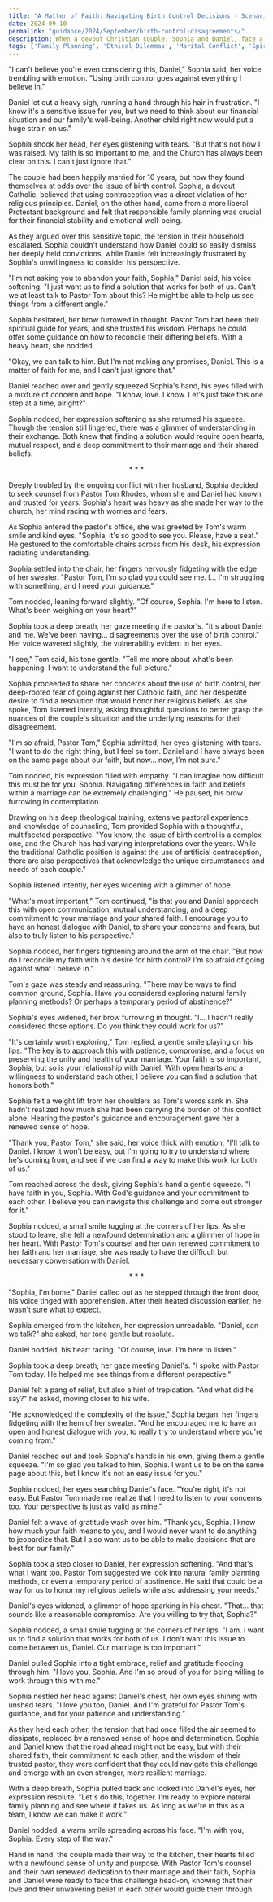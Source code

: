```yaml
---
title: "A Matter of Faith: Navigating Birth Control Decisions - Scenario 134"
date: 2024-09-10
permalink: "guidance/2024/September/birth-control-disagreements/"
description: When a devout Christian couple, Sophia and Daniel, face a disagreement over the use of birth control, they turn to their pastor, Tom Rhodes, for guidance on reconciling their differing beliefs and finding a path forward that strengthens their marriage and aligns with their faith.
tags: ['Family Planning', 'Ethical Dilemmas', 'Marital Conflict', 'Spiritual Guidance', 'Compromise and Mutual Understanding']
---
```

"I can't believe you're even considering this, Daniel," Sophia said, her voice trembling with emotion. "Using birth control goes against everything I believe in."

Daniel let out a heavy sigh, running a hand through his hair in frustration. "I know it's a sensitive issue for you, but we need to think about our financial situation and our family's well-being. Another child right now would put a huge strain on us."

Sophia shook her head, her eyes glistening with tears. "But that's not how I was raised. My faith is so important to me, and the Church has always been clear on this. I can't just ignore that."

The couple had been happily married for 10 years, but now they found themselves at odds over the issue of birth control. Sophia, a devout Catholic, believed that using contraception was a direct violation of her religious principles. Daniel, on the other hand, came from a more liberal Protestant background and felt that responsible family planning was crucial for their financial stability and emotional well-being.

As they argued over this sensitive topic, the tension in their household escalated. Sophia couldn't understand how Daniel could so easily dismiss her deeply held convictions, while Daniel felt increasingly frustrated by Sophia's unwillingness to consider his perspective.

"I'm not asking you to abandon your faith, Sophia," Daniel said, his voice softening. "I just want us to find a solution that works for both of us. Can't we at least talk to Pastor Tom about this? He might be able to help us see things from a different angle."

Sophia hesitated, her brow furrowed in thought. Pastor Tom had been their spiritual guide for years, and she trusted his wisdom. Perhaps he could offer some guidance on how to reconcile their differing beliefs. With a heavy heart, she nodded.

"Okay, we can talk to him. But I'm not making any promises, Daniel. This is a matter of faith for me, and I can't just ignore that."

Daniel reached over and gently squeezed Sophia's hand, his eyes filled with a mixture of concern and hope. "I know, love. I know. Let's just take this one step at a time, alright?"

Sophia nodded, her expression softening as she returned his squeeze. Though the tension still lingered, there was a glimmer of understanding in their exchange. Both knew that finding a solution would require open hearts, mutual respect, and a deep commitment to their marriage and their shared beliefs.

<center>* * *</center>

Deeply troubled by the ongoing conflict with her husband, Sophia decided to seek counsel from Pastor Tom Rhodes, whom she and Daniel had known and trusted for years. Sophia's heart was heavy as she made her way to the church, her mind racing with worries and fears.

As Sophia entered the pastor's office, she was greeted by Tom's warm smile and kind eyes. "Sophia, it's so good to see you. Please, have a seat." He gestured to the comfortable chairs across from his desk, his expression radiating understanding.

Sophia settled into the chair, her fingers nervously fidgeting with the edge of her sweater. "Pastor Tom, I'm so glad you could see me. I... I'm struggling with something, and I need your guidance."

Tom nodded, leaning forward slightly. "Of course, Sophia. I'm here to listen. What's been weighing on your heart?"

Sophia took a deep breath, her gaze meeting the pastor's. "It's about Daniel and me. We've been having... disagreements over the use of birth control." Her voice wavered slightly, the vulnerability evident in her eyes.

"I see," Tom said, his tone gentle. "Tell me more about what's been happening. I want to understand the full picture."

Sophia proceeded to share her concerns about the use of birth control, her deep-rooted fear of going against her Catholic faith, and her desperate desire to find a resolution that would honor her religious beliefs. As she spoke, Tom listened intently, asking thoughtful questions to better grasp the nuances of the couple's situation and the underlying reasons for their disagreement.

"I'm so afraid, Pastor Tom," Sophia admitted, her eyes glistening with tears. "I want to do the right thing, but I feel so torn. Daniel and I have always been on the same page about our faith, but now... now, I'm not sure."

Tom nodded, his expression filled with empathy. "I can imagine how difficult this must be for you, Sophia. Navigating differences in faith and beliefs within a marriage can be extremely challenging." He paused, his brow furrowing in contemplation.

Drawing on his deep theological training, extensive pastoral experience, and knowledge of counseling, Tom provided Sophia with a thoughtful, multifaceted perspective. "You know, the issue of birth control is a complex one, and the Church has had varying interpretations over the years. While the traditional Catholic position is against the use of artificial contraception, there are also perspectives that acknowledge the unique circumstances and needs of each couple."

Sophia listened intently, her eyes widening with a glimmer of hope.

"What's most important," Tom continued, "is that you and Daniel approach this with open communication, mutual understanding, and a deep commitment to your marriage and your shared faith. I encourage you to have an honest dialogue with Daniel, to share your concerns and fears, but also to truly listen to his perspective."

Sophia nodded, her fingers tightening around the arm of the chair. "But how do I reconcile my faith with his desire for birth control? I'm so afraid of going against what I believe in."

Tom's gaze was steady and reassuring. "There may be ways to find common ground, Sophia. Have you considered exploring natural family planning methods? Or perhaps a temporary period of abstinence?"

Sophia's eyes widened, her brow furrowing in thought. "I... I hadn't really considered those options. Do you think they could work for us?"

"It's certainly worth exploring," Tom replied, a gentle smile playing on his lips. "The key is to approach this with patience, compromise, and a focus on preserving the unity and health of your marriage. Your faith is so important, Sophia, but so is your relationship with Daniel. With open hearts and a willingness to understand each other, I believe you can find a solution that honors both."

Sophia felt a weight lift from her shoulders as Tom's words sank in. She hadn't realized how much she had been carrying the burden of this conflict alone. Hearing the pastor's guidance and encouragement gave her a renewed sense of hope.

"Thank you, Pastor Tom," she said, her voice thick with emotion. "I'll talk to Daniel. I know it won't be easy, but I'm going to try to understand where he's coming from, and see if we can find a way to make this work for both of us."

Tom reached across the desk, giving Sophia's hand a gentle squeeze. "I have faith in you, Sophia. With God's guidance and your commitment to each other, I believe you can navigate this challenge and come out stronger for it."

Sophia nodded, a small smile tugging at the corners of her lips. As she stood to leave, she felt a newfound determination and a glimmer of hope in her heart. With Pastor Tom's counsel and her own renewed commitment to her faith and her marriage, she was ready to have the difficult but necessary conversation with Daniel.

<center>* * *</center>

"Sophia, I'm home," Daniel called out as he stepped through the front door, his voice tinged with apprehension. After their heated discussion earlier, he wasn't sure what to expect.

Sophia emerged from the kitchen, her expression unreadable. "Daniel, can we talk?" she asked, her tone gentle but resolute.

Daniel nodded, his heart racing. "Of course, love. I'm here to listen."

Sophia took a deep breath, her gaze meeting Daniel's. "I spoke with Pastor Tom today. He helped me see things from a different perspective."

Daniel felt a pang of relief, but also a hint of trepidation. "And what did he say?" he asked, moving closer to his wife.

"He acknowledged the complexity of the issue," Sophia began, her fingers fidgeting with the hem of her sweater. "And he encouraged me to have an open and honest dialogue with you, to really try to understand where you're coming from."

Daniel reached out and took Sophia's hands in his own, giving them a gentle squeeze. "I'm so glad you talked to him, Sophia. I want us to be on the same page about this, but I know it's not an easy issue for you."

Sophia nodded, her eyes searching Daniel's face. "You're right, it's not easy. But Pastor Tom made me realize that I need to listen to your concerns too. Your perspective is just as valid as mine."

Daniel felt a wave of gratitude wash over him. "Thank you, Sophia. I know how much your faith means to you, and I would never want to do anything to jeopardize that. But I also want us to be able to make decisions that are best for our family."

Sophia took a step closer to Daniel, her expression softening. "And that's what I want too. Pastor Tom suggested we look into natural family planning methods, or even a temporary period of abstinence. He said that could be a way for us to honor my religious beliefs while also addressing your needs."

Daniel's eyes widened, a glimmer of hope sparking in his chest. "That... that sounds like a reasonable compromise. Are you willing to try that, Sophia?"

Sophia nodded, a small smile tugging at the corners of her lips. "I am. I want us to find a solution that works for both of us. I don't want this issue to come between us, Daniel. Our marriage is too important."

Daniel pulled Sophia into a tight embrace, relief and gratitude flooding through him. "I love you, Sophia. And I'm so proud of you for being willing to work through this with me."

Sophia nestled her head against Daniel's chest, her own eyes shining with unshed tears. "I love you too, Daniel. And I'm grateful for Pastor Tom's guidance, and for your patience and understanding."

As they held each other, the tension that had once filled the air seemed to dissipate, replaced by a renewed sense of hope and determination. Sophia and Daniel knew that the road ahead might not be easy, but with their shared faith, their commitment to each other, and the wisdom of their trusted pastor, they were confident that they could navigate this challenge and emerge with an even stronger, more resilient marriage.

With a deep breath, Sophia pulled back and looked into Daniel's eyes, her expression resolute. "Let's do this, together. I'm ready to explore natural family planning and see where it takes us. As long as we're in this as a team, I know we can make it work."

Daniel nodded, a warm smile spreading across his face. "I'm with you, Sophia. Every step of the way."

Hand in hand, the couple made their way to the kitchen, their hearts filled with a newfound sense of unity and purpose. With Pastor Tom's counsel and their own renewed dedication to their marriage and their faith, Sophia and Daniel were ready to face this challenge head-on, knowing that their love and their unwavering belief in each other would guide them through.

